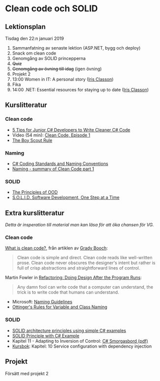# Clean code och SOLID

## Lektionsplan
Tisdag den 22:n januari 2019
1. Sammanfatning av senaste lektion (ASP.NET, bygg och deploy)
1. Snack om clean code
1. Genomgång av SOLID princepperna
1. ~~Quiz~~
1. ~~Genomgång av övning till idag~~ (igen övning)
1. Projekt 2
1. 13:00 Women in IT: A personal story ([Iris Classon](http://irisclasson.com/))
1. Fika
1. 14:00 .NET: Essential resources for staying up to date ([Iris Classon](https://twitter.com/irisclasson/))

## Kurslitteratur
### Clean code
* [5 Tips for Junior C# Developers to Write Cleaner C# Code](https://programmingwithmosh.com/csharp/5-tips-for-junior-c-developers-to-write-cleaner-c-code/)
* Video (54 min): [Clean Code, Episode 1](https://cleancoders.com/episode/clean-code-episode-1/show)
* [The Boy Scout Rule](https://medium.com/@biratkirat/step-8-the-boy-scout-rule-robert-c-martin-uncle-bob-9ac839778385)

### Naming
* [C# Coding Standards and Naming Conventions](https://www.dofactory.com/reference/csharp-coding-standards)
* [Naming - summary of Clean Code part 1](https://hashnode.com/post/clean-code-summary-part-1-naming-ciymphs8x00002w53maa5d30d)

### SOLID
* [The Principles of OOD](http://butunclebob.com/ArticleS.UncleBob.PrinciplesOfOod)
* [S.O.L.I.D. Software Development, One Step at a Time](http://www.codemag.com/article/1001061)

## Extra kurslitteratur
*Detta är insperation till material man kan läsa för att öka chansen för VG.*

### Clean code
[What is clean code?](http://www.informit.com/articles/article.aspx?p=1235624&seqNum=3), från artiklen av [Grady Booch](https://twitter.com/tottinge):
> Clean code is simple and direct. Clean code reads like well-written prose. Clean code never obscures the designer's intent but rather is full of crisp abstractions and straightforward lines of control.

Martin Fowler in [Refactoring: Doing Design After the Program Runs](https://www.martinfowler.com/distributedComputing/refactoring.pdf):
> Any damn fool can write code that a computer can understand, the trick is to write code that humans can understand.

* Microsoft: [Naming Guidelines](https://docs.microsoft.com/en-us/dotnet/standard/design-guidelines/naming-guidelines)
* [Ottinger's Rules for Variable and Class Naming](http://www.maultech.com/chrislott/resources/cstyle/ottinger-naming.html)

### SOLID
* [SOLID architecture principles using simple C# examples](https://www.codeproject.com/Articles/703634/SOLID-architecture-principles-using-simple-Csharp)
* [SOLID Principle with C# Example](https://www.codeproject.com/Tips/1033646/SOLID-Principle-with-Csharp-Example)
* Kapitel 11 - Adapting to Inversion of Control: [C# Smorgasbord (pdf)](https://cdn.filipekberg.se/fekberg-blog/csharp-smorgasbord-free/Filip_Ekberg-CSharp_Smorgasbord.pdf)
* [Kursbok](book.md): Kapitel: 10 Service configuration with dependency injection

## Projekt
Försätt med projekt 2

